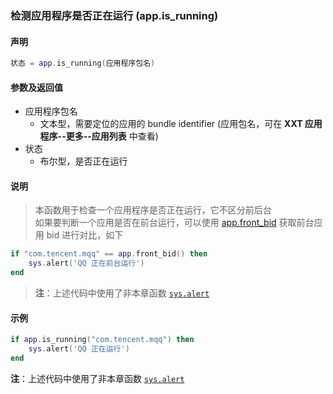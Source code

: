 ### 检测应用程序是否正在运行 \(**app\.is\_running**\)


#### 声明
```lua
状态 = app.is_running(应用程序包名)
```


#### 参数及返回值
- 应用程序包名
    - 文本型，需要定位的应用的 bundle identifier \(应用包名，可在 **XXT 应用程序\-\-更多\-\-应用列表** 中查看\) 
- 状态
    - 布尔型，是否正在运行


#### 说明
> 本函数用于检查一个应用程序是否正在运行，它不区分前后台  
> 如果要判断一个应用是否在前台运行，可以使用 [app.front_bid](/Handbook/app/app.front_bid.md) 获取前台应用 bid 进行对比，如下  
```lua
if "com.tencent.mqq" == app.front_bid() then
    sys.alert('QQ 正在前台运行')
end
```
> **注**：上述代码中使用了非本章函数 [`sys.alert`](/Handbook/sys/sys.alert.md)


#### 示例  
```lua
if app.is_running("com.tencent.mqq") then
    sys.alert('QQ 正在运行')
end
```
**注**：上述代码中使用了非本章函数 [`sys.alert`](/Handbook/sys/sys.alert.md)

